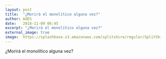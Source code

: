 ```yaml
---
layout: post
title:  "¿Morirá el monolítico alguna vez?"
author: AdES
date:   2018-11-09 06:45
excerpt: "¿Morirá el monolítico alguna vez?"
external_image: true
image:  https://splashbase.s3.amazonaws.com/splitshire/regular/SplitShire-120052-768x506.jpg
---
```

¿Morirá el monolítico alguna vez?
